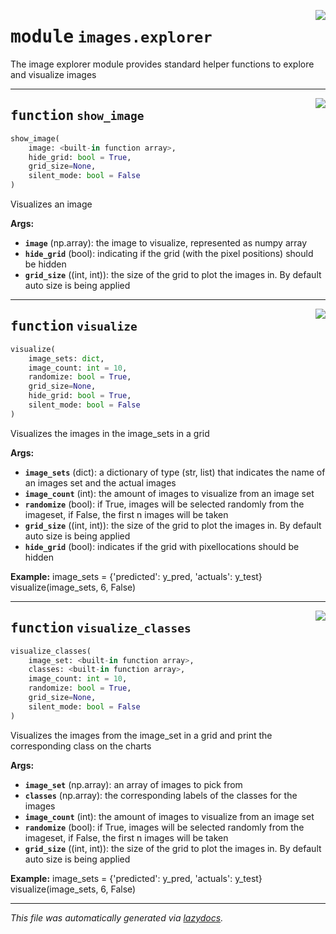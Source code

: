 <!-- markdownlint-disable -->

<a href="../../arcus/ml/images/explorer.py#L0"><img align="right" style="float:right;" src="https://img.shields.io/badge/-source-cccccc?style=flat-square"></a>

# <kbd>module</kbd> `images.explorer`
The image explorer module provides standard helper functions to explore and visualize images 


---

<a href="../../arcus/ml/images/explorer.py#L14"><img align="right" style="float:right;" src="https://img.shields.io/badge/-source-cccccc?style=flat-square"></a>

## <kbd>function</kbd> `show_image`

```python
show_image(
    image: <built-in function array>,
    hide_grid: bool = True,
    grid_size=None,
    silent_mode: bool = False
)
```

Visualizes an image 

**Args:**
 
 - <b>`image`</b> (np.array):  the image to visualize, represented as numpy array 
 - <b>`hide_grid`</b> (bool):  indicating if the grid (with the pixel positions) should be hidden 
 - <b>`grid_size`</b> ((int, int)):  the size of the grid to plot the images in.  By default auto size is being applied 


---

<a href="../../arcus/ml/images/explorer.py#L39"><img align="right" style="float:right;" src="https://img.shields.io/badge/-source-cccccc?style=flat-square"></a>

## <kbd>function</kbd> `visualize`

```python
visualize(
    image_sets: dict,
    image_count: int = 10,
    randomize: bool = True,
    grid_size=None,
    hide_grid: bool = True,
    silent_mode: bool = False
)
```

Visualizes the images in the image_sets in a grid 

**Args:**
 
 - <b>`image_sets`</b> (dict):  a dictionary of type (str, list) that indicates the name of an images set and the actual images 
 - <b>`image_count`</b> (int):  the amount of images to visualize from an image set 
 - <b>`randomize`</b> (bool):  if True, images will be selected randomly from the imageset, if False, the first n images will be taken 
 - <b>`grid_size`</b> ((int, int)):  the size of the grid to plot the images in.  By default auto size is being applied 
 - <b>`hide_grid`</b> (bool):  indicates if the grid with pixellocations should be hidden 



**Example:**
 image_sets = {'predicted': y_pred, 'actuals': y_test} visualize(image_sets, 6, False) 


---

<a href="../../arcus/ml/images/explorer.py#L89"><img align="right" style="float:right;" src="https://img.shields.io/badge/-source-cccccc?style=flat-square"></a>

## <kbd>function</kbd> `visualize_classes`

```python
visualize_classes(
    image_set: <built-in function array>,
    classes: <built-in function array>,
    image_count: int = 10,
    randomize: bool = True,
    grid_size=None,
    silent_mode: bool = False
)
```

Visualizes the images from the image_set in a grid and print the corresponding class on the charts 

**Args:**
 
 - <b>`image_set`</b> (np.array):  an array of images to pick from 
 - <b>`classes`</b> (np.array):  the corresponding labels of the classes for the images 
 - <b>`image_count`</b> (int):  the amount of images to visualize from an image set 
 - <b>`randomize`</b> (bool):  if True, images will be selected randomly from the imageset, if False, the first n images will be taken 
 - <b>`grid_size`</b> ((int, int)):  the size of the grid to plot the images in.  By default auto size is being applied 

**Example:**
 image_sets = {'predicted': y_pred, 'actuals': y_test} visualize(image_sets, 6, False) 




---

_This file was automatically generated via [lazydocs](https://github.com/ml-tooling/lazydocs)._
